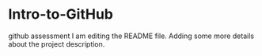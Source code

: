 # Intro-to-GitHub
github assessment 
I am editing the README file. Adding some more details about the project description.
